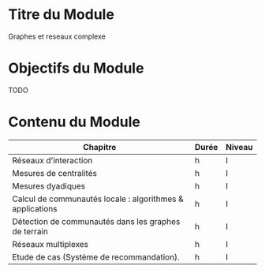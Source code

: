 
# Titre du Module

Graphes et reseaux complexe

# Objectifs du Module

TODO

# Contenu du Module

| Chapitre | Durée | Niveau |
|---|---|---|
| Réseaux d’interaction                         | h | I |
| Mesures de centralités                                | h | I |
| Mesures dyadiques                                         | h | I |
| Calcul de communautés locale : algorithmes & applications | h | I |
| Détection de communautés dans les graphes de terrain | h | I |
| Réseaux multiplexes                                   | h | I |
| Etude de cas (Système de recommandation).             | h | I |
